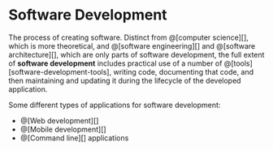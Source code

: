 # Software Development

The process of creating software. Distinct from @[computer science][], which is
more theoretical, and @[software engineering][] and @[software architecture][], 
which are only parts of software development, the full extent of __software development__ 
includes practical use of a number of @[tools][software-development-tools], writing 
code, documenting that code, and then maintaining and updating it during the lifecycle 
of the developed application.

Some different types of applications for software development:
*   @[Web development][]
*   @[Mobile development][]
*   @[Command line][] applications
